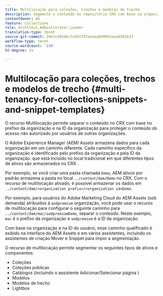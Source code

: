```yaml
---
title: Multilocação para coleções, trechos e modelos de trecho
description: Segmente o conteúdo no repositório CRX com base na organização do cliente para impedir o acesso não autorizado.
contentOwner: AG
feature: Collections
role: Architect,Administrator,Leader
translation-type: tm+mt
source-git-commit: 29e3cd92d6c7a4917d7ee2aa8d9963aa16581633
workflow-type: tm+mt
source-wordcount: '234'
ht-degree: 1%

---
```



# Multilocação para coleções, trechos e modelos de trecho {#multi-tenancy-for-collections-snippets-and-snippet-templates}

O recurso Multilocação permite separar o conteúdo no CRX com base no prefixo da organização e na ID da organização para proteger o conteúdo do acesso não autorizado por usuários de outras organizações.

O Adobe Experience Manager (AEM) Assets armazena dados para cada organização em um caminho diferente. Cada caminho específico da organização é identificado pelo prefixo da organização e pela ID da organização.
que está incluído no local tradicional em que diferentes tipos de ativos são armazenados no CRX.

Por exemplo, se você criar uma pasta chamada `Demo`, AEM ativos por padrão armazena a pasta no local `../content/dam/Demo` no CRX. Com o recurso de multilocação ativado, é possível armazenar os dados em `../content/dam/<organization prefix>/<organization id>Demo`.

Por exemplo, para usuários do Adobe Marketing Cloud do AEM Assets (sob demanda) atribuídos à `aodpremium` organização, você pode usar o recurso de multilocação para configurar o seguinte caminho para `../content/dam/mac/aodpremiumDemo`, separar o conteúdo. Neste exemplo, `mac` é o prefixo da organização e `aodpremium` é a ID da organização.

Com base na organização e na ID do usuário, esse caminho qualificado é exibido na interface do AEM Assets e em vários assistentes, incluindo os assistentes de criação Mover e Snippet para impor a segmentação.

O recurso de multilocação permite segmentar os seguintes tipos de ativos e componentes:

* Coleções
* Coleções públicas
* Catálogos (incluindo o assistente Adicionar/Selecionar página )
* Modelos
* Modelos de trecho
* Lightbox
